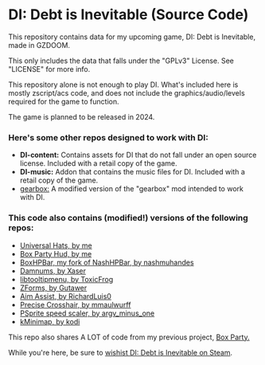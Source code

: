 # DI: Debt is Inevitable (Source Code)
This repository contains data for my upcoming game, DI: Debt is Inevitable, made in GZDOOM.

This only includes the data that falls under the "GPLv3" License. See "LICENSE" for more info.

This repository alone is not enough to play DI. What's included here is mostly zscript/acs code, and does not include the graphics/audio/levels required for the game to function.

The game is planned to be released in 2024.

### Here's some other repos designed to work with DI:
- **DI-content:** Contains assets for DI that do not fall under an open source license. Included with a retail copy of the game.
- **DI-music:** Addon that contains the music files for DI. Included with a retail copy of the game.
- [gearbox:](https://github.com/catoidi/gearbox) A modified version of the "gearbox" mod intended to work with DI.

### This code also contains (modified!) versions of the following repos:
- [Universal Hats, by me](https://github.com/catoidi/universal-hats)
- [Box Party Hud, by me](https://github.com/catoidi/box-party-hud)
- [BoxHPBar, my fork of NashHPBar, by nashmuhandes](https://github.com/catoidi/BoxHPBar)
- [Damnums, by Xaser](https://github.com/XaserAcheron/damnums)
- [libtooltipmenu, by ToxicFrog](https://github.com/ToxicFrog/doom-mods/tree/main/libtooltipmenu)
- [ZForms, by Gutawer](https://gitlab.com/Gutawer/gzdoom-zforms)
- [Aim Assist, by RichardLuis0](https://github.com/RicardoLuis0/AimAssist)
- [Precise Crosshair, by mmaulwurff](https://github.com/mmaulwurff/precise-crosshair)
- [PSprite speed scaler, by argv_minus_one](https://github.com/argv-minus-one/gzdoom-psprite-speed-scaling)
- [kMinimap, by kodi](https://forum.zdoom.org/viewtopic.php?t=64867)


This repo also shares A LOT of code from my previous project, [Box Party.](https://github.com/catoidi/box-party-demo) 

While you're here, be sure to [wishist DI: Debt is Inevitable on Steam](https://store.steampowered.com/app/2318300/DI_Debt_is_Inevitable/).
